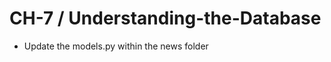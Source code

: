 CH-7 / Understanding-the-Database
========================================================

* Update the models.py within the news folder

```python

```


